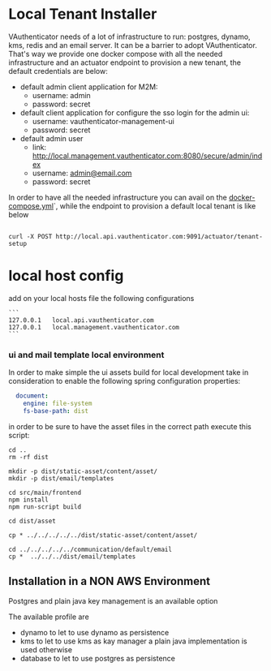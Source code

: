 # Local Tenant Installer

VAuthenticator needs of a lot of infrastructure to run: postgres, dynamo, kms, redis and an email server. It can be a barrier to adopt VAuthenticator.
That's way we provide one docker compose with all the needed infrastructure and an actuator endpoint to provision a new tenant, the default credentials are below:

- default admin client application for M2M:
    - username: admin
    - password: secret
- default client application for configure the sso login for the admin ui:
    - username: vauthenticator-management-ui
    - password: secret
- default admin user
    - link: http://local.management.vauthenticator.com:8080/secure/admin/index
    - username: admin@email.com
    - password: secret

In order to have all the needed infrastructure you can avail on the [docker-compose.yml](..%2Fdocker-compose.yml)`, while the endpoint to provision a default local tenant is like below

```shell

curl -X POST http://local.api.vauthenticator.com:9091/actuator/tenant-setup

```

# local host config

add on your local hosts file the following configurations

    ```
    127.0.0.1   local.api.vauthenticator.com
    127.0.0.1   local.management.vauthenticator.com
    ```

### ui and mail template local environment
In order to make simple the ui assets build for local development take in consideration to enable the following spring configuration properties:

```yaml
  document:
    engine: file-system
    fs-base-path: dist
```

in order to be sure to have the asset files in the correct path execute this script:

```shell
cd ..
rm -rf dist

mkdir -p dist/static-asset/content/asset/
mkdir -p dist/email/templates

cd src/main/frontend
npm install
npm run-script build

cd dist/asset

cp * ../../../../../dist/static-asset/content/asset/

cd ../../../../../communication/default/email 
cp *  ../../../dist/email/templates
```

## Installation in a NON AWS Environment 

Postgres and plain java key management is an available option

The available profile are
- dynamo to let to use dynamo as persistence 
- kms to let to use kms as kay manager a plain java implementation is used otherwise
- database to let to use postgres as persistence